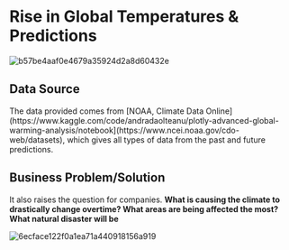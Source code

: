 <h1> Rise in Global Temperatures & Predictions </h1>

![b57be4aaf0e4679a35924d2a8d60432e](https://github.com/user-attachments/assets/3a92f6ee-a11d-4e23-99ca-8dbf54e11aae)

<h2> Data Source </h2>
The data provided comes from [NOAA, Climate Data Online](https://www.kaggle.com/code/andradaolteanu/plotly-advanced-global-warming-analysis/notebook](https://www.ncei.noaa.gov/cdo-web/datasets), which gives all types of data from the past and future predictions.

<h2> Business Problem/Solution </h2>

It also raises the question for companies. 
<b> What is causing the climate to drastically change overtime? 
What areas are being affected the most?
What natural disaster will be </b>

![6ecface122f0a1ea71a440918156a919](https://github.com/user-attachments/assets/443c4d0c-7df8-4eeb-ae3a-a466d6a9cb5c)


